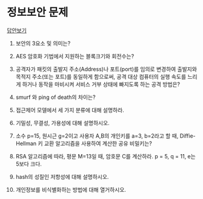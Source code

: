 # 정보보안 문제

[답안보기](https://github.com/ChoboDeveloper/cs-study/blob/cbdevb/Security/answers.md)

1. 보안의 3요소 및 의미는?

2. AES 암호화 기법에서 지원하는 블록크기와 회전수는?

3. 공격자가 패킷의 출발지 주소(Address)나 포트(port)를 임의로 변경하여 출발지와 목적지 주소(또는 포트)를 동일하게 함으로써,
    공격 대상 컴퓨터의 실행 속도를 느리게 하거나 동작을 마비시켜 서비스 거부 상태에 빠지도록 하는 공격 방법은?

4. smurf 와 ping of death의 차이는?  

5. 접근제어 모델에서 세 가지 분류에 대해 설명하라.

6. 기밀성, 무결성, 가용성에 대해 설명하시오.

7. 소수 p=15, 원시근 g=2이고 사용자 A,B의 개인키를 a=3, b=2라고 할 때, Diffie-Hellman 키 교환 알고리즘을 사용하여 계산한 공유 비밀키는?

8. RSA 알고리즘에 따라, 평문 M=13일 때, 암호문 C를 계산하라. p = 5, q = 11, e는 5보다 크다.

9. hash의 성질인 저항성에 대해 설명하시오.

10. 개인정보를 비식별화하는 방법에 대해 열거하시오.